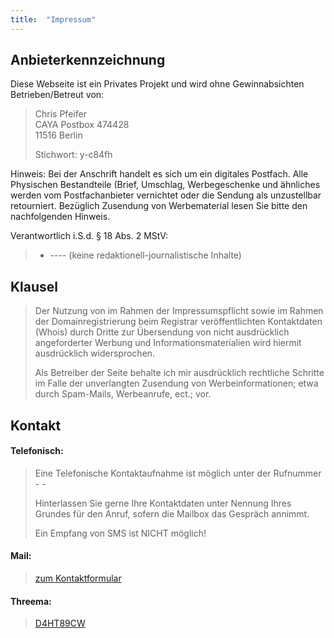 ```yaml
---
title:  "Impressum"
--- 
```

<div id="g_body">
<h2>Anbieterkennzeichnung</h2>
<p>Diese Webseite ist ein Privates Projekt und wird ohne Gewinnabsichten Betrieben/Betreut von:</p>
<blockquote>

<!-- entry-content -->
<p>Chris Pfeifer<br>
CAYA Postbox 474428<br>
11516 Berlin</p>
<p>Stichwort: y-c84fh</p>
<!-- .entry-content -->

</blockquote>
</div>
<p>Hinweis: Bei der Anschrift handelt es sich um ein digitales Postfach. Alle Physischen Bestandteile (Brief, Umschlag, Werbegeschenke und ähnliches werden vom Postfachanbieter vernichtet oder die Sendung als unzustellbar retourniert. Bezüglich Zusendung von Werbematerial lesen Sie bitte den nachfolgenden Hinweis. </p>
<p><!-- Hinweis: Behörden nutzen Bitte die beim Registrar hinterlegte Anschrift. --></p>
<p>Verantwortlich i.S.d. § 18 Abs. 2 MStV:</p>
<blockquote>
<ul>
<li>----  (keine redaktionell-journalistische Inhalte) </li>
</ul>
</blockquote>
<h2>Klausel</h2>
<blockquote>
<p>Der Nutzung von im Rahmen der Impressumspflicht sowie im Rahmen der Domainregistrierung beim Registrar veröffentlichten Kontaktdaten (Whois) durch Dritte zur Übersendung von nicht ausdrücklich angeforderter Werbung und Informationsmaterialien wird hiermit ausdrücklich widersprochen.</p>
<p>Als Betreiber der Seite behalte ich mir ausdrücklich rechtliche Schritte im Falle der unverlangten Zusendung von Werbeinformationen; etwa durch Spam-Mails, Werbeanrufe, ect.; vor.</p>
</blockquote>
<div>
<h2>Kontakt</h2>
<h4><b>Telefonisch:</b></h4>
<blockquote>
<p>Eine Telefonische Kontaktaufnahme ist möglich unter der Rufnummer<br>
- -
</p>
<p>Hinterlassen Sie gerne Ihre Kontaktdaten unter Nennung Ihres<br>
Grundes für den Anruf, sofern die Mailbox das Gespräch annimmt.</p>
<p>Ein Empfang von SMS ist NICHT möglich!</p>
</blockquote>
<h4><b>Mail:</b></h4>
<blockquote>
<div><a title="Kontakt" href="./kontakt" target="_blank" rel="noopener noreferrer">zum Kontaktformular</a></div>
</blockquote>
<h4><b>Threema:</b></h4>
<blockquote>
<div><a title="Kontakt" href="threema://add?id=D4HT89CW" target="_blank" rel="noopener noreferrer">D4HT89CW</a></div>
</blockquote>

</div>
</div>
